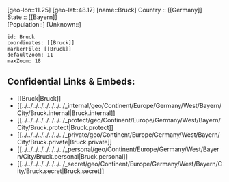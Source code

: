 ﻿---
location: [48.17,11.25] 
mapzoom: [7,12] 
mapmarker: city 
type: City
tags:
- geo/City


SpocWebEntityId: 29369
isDeleted: false
confidential: public

---
[geo-lon::11.25] 
[geo-lat::48.17] 
[name::Bruck] 
Country :: [[Germany]]  
State :: [[Bayern]]  
[Population::] 
[Unknown::] 


```leaflet
id: Bruck
coordinates: [[Bruck]] 
markerFile: [[Bruck]] 
defaultZoom: 11 
maxZoom: 18
```


## Confidential Links & Embeds: 
- [[Bruck|Bruck]]  
- [[../../../../../../../../_internal/geo/Continent/Europe/Germany/West/Bayern/City/Bruck.internal|Bruck.internal]] 
- [[../../../../../../../../_protect/geo/Continent/Europe/Germany/West/Bayern/City/Bruck.protect|Bruck.protect]] 
- [[../../../../../../../../_private/geo/Continent/Europe/Germany/West/Bayern/City/Bruck.private|Bruck.private]] 
- [[../../../../../../../../_personal/geo/Continent/Europe/Germany/West/Bayern/City/Bruck.personal|Bruck.personal]] 
- [[../../../../../../../../_secret/geo/Continent/Europe/Germany/West/Bayern/City/Bruck.secret|Bruck.secret]] 
